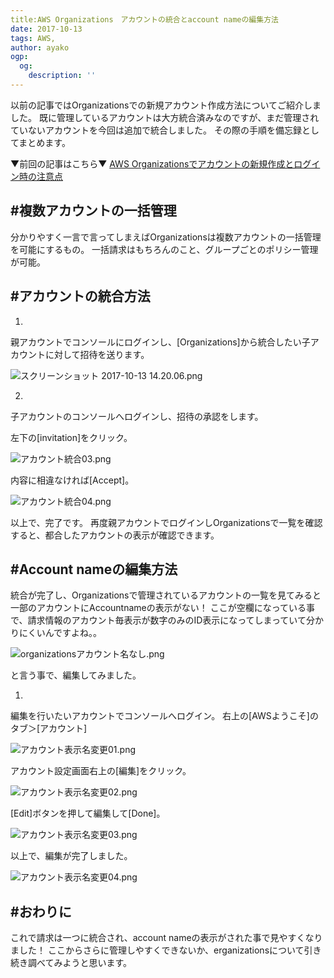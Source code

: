 ```yaml
---
title:AWS Organizations　アカウントの統合とaccount nameの編集方法
date: 2017-10-13
tags: AWS,
author: ayako
ogp:
  og:
    description: ''
---
```



以前の記事ではOrganizationsでの新規アカウント作成方法についてご紹介しました。
既に管理しているアカウントは大方統合済みなのですが、まだ管理されていないアカウントを今回は追加で統合しました。
その際の手順を備忘録としてまとめます。

▼前回の記事はこちら▼
[AWS Organizationsでアカウントの新規作成とログイン時の注意点
](http://qiita.com/ai-2723/items/d82d072debdbf6d15b34)

#複数アカウントの一括管理
---

分かりやすく一言で言ってしまえばOrganizationsは複数アカウントの一括管理を可能にするもの。
一括請求はもちろんのこと、グループごとのポリシー管理が可能。

#アカウントの統合方法
---

1.
親アカウントでコンソールにログインし、[Organizations]から統合したい子アカウントに対して招待を送ります。

![スクリーンショット 2017-10-13 14.20.06.png](https://qiita-image-store.s3.amazonaws.com/0/174392/51e0ba7a-3d7b-638f-0c9f-383f8bc0a7c7.png)

2.
子アカウントのコンソールへログインし、招待の承認をします。

左下の[invitation]をクリック。

![アカウント統合03.png](https://qiita-image-store.s3.amazonaws.com/0/174392/797ec632-12c0-2429-9e3b-efd797fd9d47.png)

内容に相違なければ[Accept]。

![アカウント統合04.png](https://qiita-image-store.s3.amazonaws.com/0/174392/c19c7753-1a63-5822-7f09-2e97c8bc4e5f.png)


以上で、完了です。
再度親アカウントでログインしOrganizationsで一覧を確認すると、都合したアカウントの表示が確認できます。

#Account nameの編集方法
---

統合が完了し、Organizationsで管理されているアカウントの一覧を見てみると一部のアカウントにAccountnameの表示がない！
ここが空欄になっている事で、請求情報のアカウント毎表示が数字のみのID表示になってしまっていて分かりにくいんですよね。。

![organizationsアカウント名なし.png](https://qiita-image-store.s3.amazonaws.com/0/174392/30ab4e6a-af3c-deb6-ec9b-8e00dd7f87ff.png)

と言う事で、編集してみました。

1.
編集を行いたいアカウントでコンソールへログイン。
右上の[AWSようこそ]のタブ＞[アカウント]

![アカウント表示名変更01.png](https://qiita-image-store.s3.amazonaws.com/0/174392/02c42903-4f02-a072-23ec-9abf23a1365c.png)

アカウント設定画面右上の[編集]をクリック。

![アカウント表示名変更02.png](https://qiita-image-store.s3.amazonaws.com/0/174392/405cee28-9d5f-4bef-d932-649067510645.png)

[Edit]ボタンを押して編集して[Done]。

![アカウント表示名変更03.png](https://qiita-image-store.s3.amazonaws.com/0/174392/6e759be4-7856-7970-6ccb-f39362faab63.png)

以上で、編集が完了しました。

![アカウント表示名変更04.png](https://qiita-image-store.s3.amazonaws.com/0/174392/a9c6505e-7933-a309-1bd2-9443d4aee1d4.png)


#おわりに
---
これで請求は一つに統合され、account nameの表示がされた事で見やすくなりました！
ここからさらに管理しやすくできないか、erganizationsについて引き続き調べてみようと思います。
